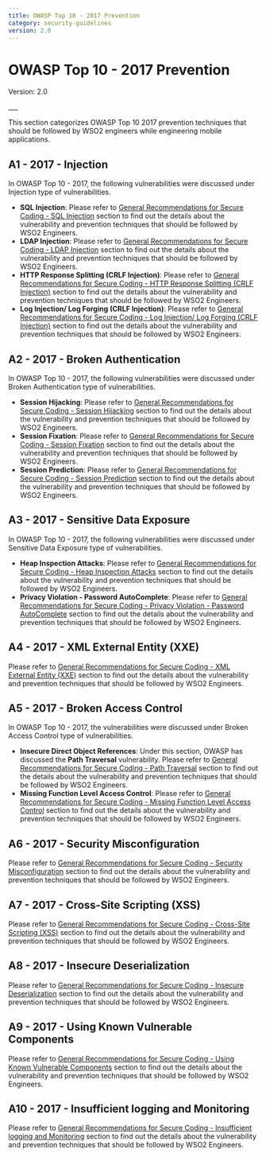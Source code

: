 ```yaml
---
title: OWASP Top 10 - 2017 Prevention
category: security-guidelines
version: 2.0
---
```


# OWASP Top 10 - 2017 Prevention
<p class="doc-info">Version: 2.0</p>
___

This section categorizes OWASP Top 10 2017 prevention techniques that should be followed by  WSO2 engineers while engineering mobile applications.

## A1 - 2017 - Injection
In OWASP Top 10 - 2017, the following vulnerabilities were discussed under Injection type of vulnerabilities.

* **SQL Injection**: Please refer to [General Recommendations for Secure Coding - SQL Injection]({{#base_path#}}/security-guidelines/secure-engineering-guidelines/secure-coding-guidlines/general-recommendations-for-secure-coding/#sql-injection) section to find out the details about the vulnerability and prevention techniques that should be followed by  WSO2 Engineers.
* **LDAP Injection**: Please refer to [General Recommendations for Secure Coding - LDAP Injection]({{#base_path#}}/security-guidelines/secure-engineering-guidelines/secure-coding-guidlines/general-recommendations-for-secure-coding/#ldap-injection) section to find out the details about the vulnerability and prevention techniques that should be followed by  WSO2 Engineers.
* **HTTP Response Splitting (CRLF Injection)**: Please refer to [General Recommendations for Secure Coding - HTTP Response Splitting (CRLF Injection)]({{#base_path#}}/security-guidelines/secure-engineering-guidelines/secure-coding-guidlines/general-recommendations-for-secure-coding/#http-response-splitting-crlf-injection) section to find out the details about the vulnerability and prevention techniques that should be followed by  WSO2 Engineers.
* **Log Injection/ Log Forging (CRLF Injection)**: Please refer to [General Recommendations for Secure Coding - Log Injection/ Log Forging (CRLF Injection)]({{#base_path#}}/security-guidelines/secure-engineering-guidelines/secure-coding-guidlines/general-recommendations-for-secure-coding/#log-injection-log-forging-crlf-injection) section to find out the details about the vulnerability and prevention techniques that should be followed by  WSO2 Engineers.


## A2 - 2017 - Broken Authentication
In OWASP Top 10 - 2017, the following vulnerabilities were discussed under Broken Authentication type of vulnerabilities.  

* **Session Hijacking**: Please refer to [General Recommendations for Secure Coding - Session Hijacking]({{#base_path#}}/security-guidelines/secure-engineering-guidelines/secure-coding-guidlines/general-recommendations-for-secure-coding/#session-hijacking) section to find out the details about the vulnerability and prevention techniques that should be followed by  WSO2 Engineers.
* **Session Fixation**: Please refer to [General Recommendations for Secure Coding - Session Fixation]({{#base_path#}}/security-guidelines/secure-engineering-guidelines/secure-coding-guidlines/general-recommendations-for-secure-coding/#session-fixation) section to find out the details about the vulnerability and prevention techniques that should be followed by  WSO2 Engineers.
* **Session Prediction**: Please refer to [General Recommendations for Secure Coding - Session Prediction]({{#base_path#}}/security-guidelines/secure-engineering-guidelines/secure-coding-guidlines/general-recommendations-for-secure-coding/#session-prediction) section to find out the details about the vulnerability and prevention techniques that should be followed by  WSO2 Engineers.


## A3 - 2017 - Sensitive Data Exposure 
In OWASP Top 10 - 2017, the following vulnerabilities were discussed under Sensitive Data Exposure type of vulnerabilities.  

* **Heap Inspection Attacks**: Please refer to [General Recommendations for Secure Coding - Heap Inspection Attacks]({{#base_path#}}/security-guidelines/secure-engineering-guidelines/secure-coding-guidlines/general-recommendations-for-secure-coding/#heap-inspection-attacks) section to find out the details about the vulnerability and prevention techniques that should be followed by  WSO2 Engineers.
* **Privacy Violation - Password AutoComplete**: Please refer to [General Recommendations for Secure Coding - Privacy Violation - Password AutoComplete]({{#base_path#}}/security-guidelines/secure-engineering-guidelines/secure-coding-guidlines/general-recommendations-for-secure-coding/#privacy-violation-password-autocomplete) section to find out the details about the vulnerability and prevention techniques that should be followed by  WSO2 Engineers.


## A4 - 2017 - XML External Entity (XXE)
Please refer to [General Recommendations for Secure Coding - XML External Entity (XXE)]({{#base_path#}}/security-guidelines/secure-engineering-guidelines/secure-coding-guidlines/general-recommendations-for-secure-coding/#xml-external-entity-xxe) section to find out the details about the vulnerability and prevention techniques that should be followed by  WSO2 Engineers.


## A5 - 2017 - Broken Access Control
In OWASP Top 10 - 2017, the vulnerabilities were discussed under Broken Access Control type of vulnerabilities.

* **Insecure Direct Object References**: Under this section, OWASP has discussed the **Path Traversal** vulnerability. Please refer to [General Recommendations for Secure Coding - Path Traversal]({{#base_path#}}/security-guidelines/secure-engineering-guidelines/secure-coding-guidlines/general-recommendations-for-secure-coding/#path-traversal) section to find out the details about the vulnerability and prevention techniques that should be followed by  WSO2 Engineers.
* **Missing Function Level Access Control**: Please refer to [General Recommendations for Secure Coding - Missing Function Level Access Control]({{#base_path#}}/security-guidelines/secure-engineering-guidelines/secure-coding-guidlines/general-recommendations-for-secure-coding/#missing-function-level-access-control) section to find out the details about the vulnerability and prevention techniques that should be followed by  WSO2 Engineers.


## A6 - 2017 - Security Misconfiguration
Please refer to [General Recommendations for Secure Coding - Security Misconfiguration]({{#base_path#}}/security-guidelines/secure-engineering-guidelines/secure-coding-guidlines/general-recommendations-for-secure-coding/#security-misconfiguration) section to find out the details about the vulnerability and prevention techniques that should be followed by  WSO2 Engineers.


## A7 - 2017 - Cross-Site Scripting (XSS)
Please refer to [General Recommendations for Secure Coding - Cross-Site Scripting (XSS)]({{#base_path#}}/security-guidelines/secure-engineering-guidelines/secure-coding-guidlines/general-recommendations-for-secure-coding/#cross-site-scripting-xss) section to find out the details about the vulnerability and prevention techniques that should be followed by  WSO2 Engineers.


## A8 - 2017 - Insecure Deserialization
Please refer to [General Recommendations for Secure Coding - Insecure Deserialization]({{#base_path#}}/security-guidelines/secure-engineering-guidelines/secure-coding-guidlines/general-recommendations-for-secure-coding/#insecure-deserialization) section to find out the details about the vulnerability and prevention techniques that should be followed by  WSO2 Engineers.


## A9 - 2017 - Using Known Vulnerable Components
Please refer to [General Recommendations for Secure Coding - Using Known Vulnerable Components]({{#base_path#}}/security-guidelines/secure-engineering-guidelines/secure-coding-guidlines/general-recommendations-for-secure-coding/#using-known-vulnerable-components) section to find out the details about the vulnerability and prevention techniques that should be followed by  WSO2 Engineers.


## A10 - 2017 - Insufficient logging and Monitoring
Please refer to [General Recommendations for Secure Coding - Insufficient logging and Monitoring]({{#base_path#}}/security-guidelines/secure-engineering-guidelines/secure-coding-guidlines/general-recommendations-for-secure-coding/#insufficient-logging-and-monitoring) section to find out the details about the vulnerability and prevention techniques that should be followed by  WSO2 Engineers.
